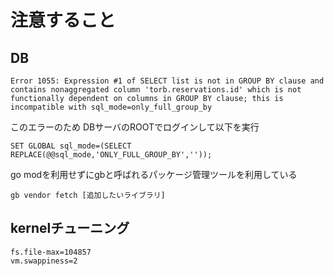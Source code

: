 # 注意すること

## DB

```
Error 1055: Expression #1 of SELECT list is not in GROUP BY clause and contains nonaggregated column 'torb.reservations.id' which is not functionally dependent on columns in GROUP BY clause; this is incompatible with sql_mode=only_full_group_by
```

このエラーのため
DBサーバのROOTでログインして以下を実行
```
SET GLOBAL sql_mode=(SELECT REPLACE(@@sql_mode,'ONLY_FULL_GROUP_BY',''));
```

go modを利用せずにgbと呼ばれるパッケージ管理ツールを利用している

```
gb vendor fetch [追加したいライブラリ]
```


## kernelチューニング
```
fs.file-max=104857
vm.swappiness=2
```
